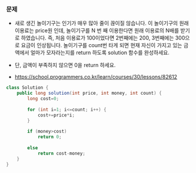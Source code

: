 ### 문제
* 새로 생긴 놀이기구는 인기가 매우 많아 줄이 끊이질 않습니다. 이 놀이기구의 원래 이용료는 price원 인데, 놀이기구를 N 번 째 이용한다면 원래 이용료의 N배를 받기로 하였습니다. 즉, 처음 이용료가 100이었다면 2번째에는 200, 3번째에는 300으로 요금이 인상됩니다. 놀이기구를 count번 타게 되면 현재 자신이 가지고 있는 금액에서 얼마가 모자라는지를 return 하도록 solution 함수를 완성하세요.
- 단, 금액이 부족하지 않으면 0을 return 하세요.
+ https://school.programmers.co.kr/learn/courses/30/lessons/82612

```java
class Solution {
    public long solution(int price, int money, int count) {
        long cost=0;
        
        for (int i=1; i<=count; i++) {
            cost+=price*i;
        }
        
        if (money>cost)
            return 0;
        
        else
            return cost-money;
    }
}
```
